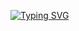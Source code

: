 [![Typing SVG](https://readme-typing-svg.demolab.com?font=Fira+Code&pause=1000&width=435&lines=hi+my+name+is+sicmundu)](https://git.io/typing-svg)

